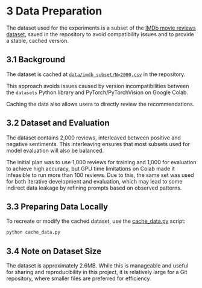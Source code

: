 # 3 Data Preparation

The dataset used for the experiments is a subset of the
[IMDb movie reviews dataset](https://huggingface.co/datasets/ajaykarthick/imdb-movie-reviews),
saved in the repository to avoid compatibility issues and to provide a stable, cached version.

## 3.1 Background

The dataset is cached at [`data/imdb_subset/N=2000.csv`](data/imdb_subset/N=2000.csv) in the repository.

This approach avoids issues caused by version incompatibilities between the `datasets` Python library
and PyTorch/PyTorchVision on Google Colab.

Caching the data also allows users to directly review the recommendations.

## 3.2 Dataset and Evaluation

The dataset contains 2,000 reviews, interleaved between positive and negative sentiments.
This interleaving ensures that most subsets used for model evaluation will also be balanced.

The initial plan was to use 1,000 reviews for training and 1,000 for evaluation to achieve high accuracy,
but GPU time limitations on Colab made it infeasible to run more than 100 reviews.
Due to this, the same set was used for both iterative development and evaluation, which may lead
to some indirect data leakage by refining prompts based on observed patterns.

## 3.3 Preparing Data Locally

To recreate or modify the cached dataset, use the [cache_data.py](../src/pre/cache_data.py) script:

```bash
python cache_data.py
```

## 3.4 Note on Dataset Size

The dataset is approximately 2.6MB. While this is manageable and useful for sharing
and reproducibility in this project, it is relatively large for a Git repository, where smaller
files are preferred for efficiency.
